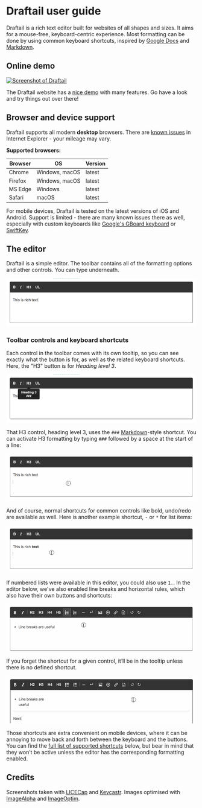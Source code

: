 # Draftail user guide

Draftail is a rich text editor built for websites of all shapes and sizes. It aims for a mouse-free, keyboard-centric experience. Most formatting can be done by using common keyboard shortcuts, inspired by [Google Docs](https://support.google.com/docs/answer/179738) and [Markdown](https://en.wikipedia.org/wiki/Markdown).

## Online demo

[![Screenshot of Draftail](https://springload.github.io/draftail/static/draftail-ui-screenshot.png)](https://springload.github.io/draftail/)

The Draftail website has a [nice demo](https://springload.github.io/draftail/) with many features. Go have a look and try things out over there!

## Browser and device support

Draftail supports all modern **desktop** browsers. There are [known issues](https://github.com/springload/draftail/issues/138) in Internet Explorer - your mileage may vary.

**Supported browsers:**

| Browser | OS             | Version |
| ------- | -------------- | ------- |
| Chrome  | Windows, macOS | latest  |
| Firefox | Windows, macOS | latest  |
| MS Edge | Windows        | latest  |
| Safari  | macOS          | latest  |

For mobile devices, Draftail is tested on the latest versions of iOS and Android. Support is limited - there are many known issues there as well, especially with custom keyboards like [Google's GBoard keyboard](https://play.google.com/store/apps/details?id=com.google.android.inputmethod.latin&hl=en) or [SwiftKey](https://swiftkey.com/).

## The editor

Draftail is a simple editor. The toolbar contains all of the formatting options and other controls. You can type underneath.

![Editor screenshot with toolbar](/docs/user-guide/editor.png)

### Toolbar controls and keyboard shortcuts

Each control in the toolbar comes with its own tooltip, so you can see exactly what the button is for, as well as the related keyboard shortcuts. Here, the "H3" button is for _Heading level 3_.

![Editor screenshot showing the toolbar’s tooltips to view keyboard shortcuts](/docs/user-guide/toolbar-tooltip.png)

That H3 control, heading level 3, uses the `###` [Markdown](https://en.wikipedia.org/wiki/Markdown)-style shortcut. You can activate H3 formatting by typing `###` followed by a space at the start of a line:

![Editor screenshot showing basic keyboard shortcuts for styles and blocks](/docs/user-guide/keyboard-shortcuts.gif)

And of course, normal shortcuts for common controls like bold, undo/redo are available as well. Here is another example shortcut, `-` or `*` for list items:

![Editor screenshot with shortcuts to toggle list items, and indent/de-indent or stop the list](/docs/user-guide/list-item-shortcuts.gif)

If numbered lists were available in this editor, you could also use `1.`. In the editor below, we've also enabled line breaks and horizontal rules, which also have their own buttons and shortcuts:

![Editor screenshot showing support for line breaks and horizontal rules with their corresponding shortcuts](/docs/user-guide/line-breaks-horizontal-rules.gif)

If you forget the shortcut for a given control, it’ll be in the tooltip unless there is no defined shortcut.

![Editor screenshot with a demo of undo/redo buttons and keyboard shortcuts](/docs/user-guide/undo-redo.gif)

Those shortcuts are extra convenient on mobile devices, where it can be annoying to move back and forth between the keyboard and the buttons. You can find the [full list of supported shortcuts](#keyboard-shortcuts) below, but bear in mind that they won’t be active unless the editor has the corresponding formatting enabled.

## Credits

Screenshots taken with [LICECap](https://www.cockos.com/licecap/) and [Keycastr](https://github.com/keycastr/keycastr). Images optimised with [ImageAlpha](https://pngmini.com/) and [ImageOptim](https://imageoptim.com/).
